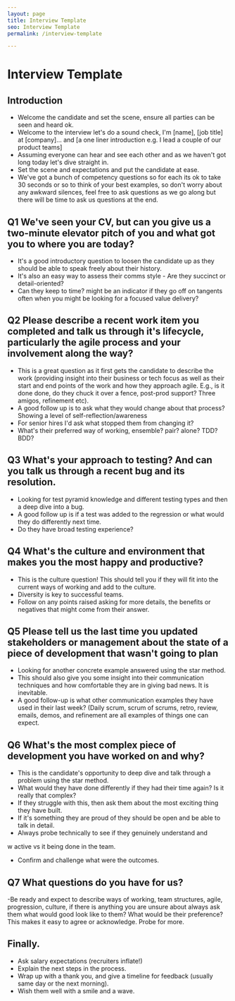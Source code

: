 ```yaml
---
layout: page
title: Interview Template
seo: Interview Template
permalink: /interview-template

---
```



# Interview Template

## Introduction

- Welcome the candidate and set the scene, ensure all parties can be seen and heard ok.
- Welcome to the interview let's do a sound check, I'm [name], [job title] at [company]... and [a one liner introduction e.g. I lead a couple of our product teams]
- Assuming everyone can hear and see each other and as we haven't got long today let's dive straight in.
- Set the scene and expectations and put the candidate at ease.
- We've got a bunch of competency questions so for each its ok to take 30 seconds or so to think of your best examples, so don't worry about any awkward silences, feel free to ask questions as we go along but there will be time to ask us questions at the end.

## Q1 We've seen your CV, but can you give us a two-minute elevator pitch of you and what got you to where you are today?

- It's a good introductory question to loosen the candidate up as they should be able to speak freely about their history.
- It's also an easy way to assess their comms style - Are they succinct or detail-oriented?
- Can they keep to time? might be an indicator if they go off on tangents often when you might be looking for a focused value delivery?

## Q2 Please describe a recent work item you completed and talk us through it's lifecycle, particularly the agile process and your involvement along the way?

- This is a great question as it first gets the candidate to describe the work (providing insight into their business or tech focus as well as their start and end points of the work and how they approach agile. E.g., is it done done, do they chuck it over a fence, post-prod support? Three amigos, refinement etc).
- A good follow up is to ask what they would change about that process? Showing a level of self-reflection/awareness
- For senior hires I'd ask what stopped them from changing it?
- What's their preferred way of working, ensemble? pair? alone? TDD? BDD?

## Q3 What's your approach to testing? And can you talk us through a recent bug and its resolution.

- Looking for test pyramid knowledge and different testing types and then a deep dive into a bug.
- A good follow up is if a test was added to the regression or what would they do differently next time.
- Do they have broad testing experience?

## Q4 What's the culture and environment that makes you the most happy and productive?

- This is the culture question! This should tell you if they will fit into the current ways of working and add to the culture.
- Diversity is key to successful teams.
- Follow on any points raised asking for more details, the benefits or negatives that might come from their answer.

## Q5 Please tell us the last time you updated stakeholders or management about the state of a piece of development that wasn't going to plan

- Looking for another concrete example answered using the star method.
- This should also give you some insight into their communication techniques and how comfortable they are in giving bad news. It is inevitable.
- A good follow-up is what other communication examples they have used in their last week? (Daily scrum, scrum of scrums, retro, review, emails, demos, and refinement are all examples of things one can expect.

## Q6 What's the most complex piece of development you have worked on and why?

- This is the candidate's opportunity to deep dive and talk through a problem using the star method.
- What would they have done differently if they had their time again? Is it really that complex?
- If they struggle with this, then ask them about the most exciting thing they have built.
- If it's something they are proud of they should be open and be able to talk in detail.
- Always probe technically to see if they genuinely understand and

w
active vs it being done in the team.
- Confirm and challenge what were the outcomes.

## Q7 What questions do you have for us?

-Be ready and expect to describe ways of working, team structures, agile, progression, culture, if there is anything you are unsure about always ask them what would good look like to them? What would be their preference? This makes it easy to agree or acknowledge.
Probe for more.

## Finally.

- Ask salary expectations (recruiters inflate!)
- Explain the next steps in the process.
- Wrap up with a thank you, and give a timeline for feedback (usually same day or the next morning).
- Wish them well with a smile and a wave.
